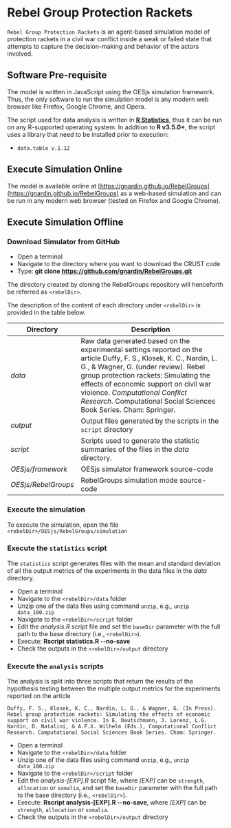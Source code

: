 # Rebel Group Protection Rackets

`Rebel Group Protection Rackets` is an agent-based simulation model of protection rackets in a civil war conflict inside a weak or failed state that attempts to capture the decision-making and behavior of the actors involved.

## Software Pre-requisite

The model is written in JavaScript using the OESjs simulation framework. Thus, the only software to run the simulation model is any modern web browser like Firefox, Google Chrome, and Opera.

The script used for data analysis is written in [**R Statistics**](https://www.r-project.org/), thus it can be run on any R-supported operating system. In addition to **R v3.5.0+**, the script uses a library that need to be installed prior to execution:

* `data.table v.1.12`

## Execute Simulation Online

The model is available online at [https://gnardin.github.io/RebelGroups](https://gnardin.github.io/RebelGroups) as a web-based simulation and can be run in any modern web browser (tested on Firefox and Google Chrome).

## Execute Simulation Offline

### Download Simulator from GitHub

* Open a terminal
* Navigate to the directory where you want to download the CRUST code
* Type: **git clone https://github.com/gnardin/RebelGroups.git**

The directory created by cloning the RebelGroups repository will henceforth be referred as ``<rebelDir>``.

The description of the content of each directory under `<rebelDir>` is provided in the table below.

| **Directory**       | **Description**                         |
|---------------------|-----------------------------------------|
| _data_              | Raw data generated based on the experimental settings reported on the article Duffy, F. S., Klosek, K. C., Nardin, L. G., &amp; Wagner, G. (under review). Rebel group protection rackets: Simulating the effects of economic support on civil war violence. _Computational Conflict Research_. Computational Social Sciences Book Series. Cham: Springer. |
| _output_             | Output files generated by the scripts in the `script` directory |
| _script_            | Scripts used to generate the statistic summaries of the files in the _data_ directory.
| _OESjs/framework_   | OESjs simulator framework source-code   |
| _OESjs/RebelGroups_ | RebelGroups simulation mode source-code |

### Execute the simulation

To execute the simulation, open the file `<rebelDir>/OESjs/RebelGroups/simulation`

### Execute the `statistics` script

The `statistics` script generates files with the mean and standard deviation of all the output metrics of the experiments in the data files in the _data_ directory.

* Open a terminal
* Navigate to the `<rebelDir>/data` folder
* Unzip one of the data files using command `unzip`, e.g., `unzip data_100.zip`
* Navigate to the `<rebelDir>/script` folder
* Edit the _analysis.R_ script file and set the `baseDir` parameter with the full path to the base directory (i.e., `<rebelDir>`).
* Execute: **Rscript statistics.R --no-save**
* Check the outputs in the `<rebelDir>/output` directory

### Execute the `analysis` scripts

The analysis is split into three scripts that return the results of the hypothesis testing between the multiple output metrics for the experiments reported on the article

`Duffy, F. S., Klosek, K. C., Nardin, L. G., & Wagner, G. (In Press). Rebel group protection rackets: Simulating the effects of economic support on civil war violence. In E. Deutschmann, J. Lorenz, L.G. Nardin, D. Natalini, & A.F.X. Wilhelm (Eds.), Computational Conflict Research. Computational Social Sciences Book Series. Cham: Springer.`

* Open a terminal
* Navigate to the `<rebelDir>/data` folder
* Unzip one of the data files using command `unzip`, e.g., `unzip data_100.zip`
* Navigate to the `<rebelDir>/script` folder
* Edit the _analysis-[EXP].R_ script file, where _[EXP]_ can be `strength`, `allocation` or `somalia`, and set the `baseDir` parameter with the full path to the base directory (i.e., `<rebelDir>`).
* Execute: **Rscript analysis-[EXP].R --no-save**, where _[EXP]_ can be `strength`, `allocation` or `somalia`.
* Check the outputs in the `<rebelDir>/output` directory